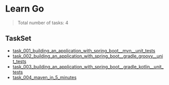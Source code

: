 # Learn Go

>Total number of tasks: 4

## TaskSet

- [task_001_building_an_application_with_spring_boot__mvn__unit_tests](./taskset/task_001_building_an_application_with_spring_boot__mvn__unit_tests)
- [task_002_building_an_application_with_spring_boot__gradle_groovy__unit_tests](./taskset/task_002_building_an_application_with_spring_boot__gradle_groovy__unit_tests)
- [task_003_building_an_application_with_spring_boot__gradle_kotlin__unit_tests](./taskset/task_003_building_an_application_with_spring_boot__gradle_kotlin__unit_tests)
- [task_004_maven_in_5_minutes](./taskset/task_004_maven_in_5_minutes)
